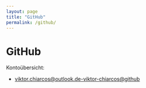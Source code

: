 ```yaml
---
layout: page
title: "GitHub"
permalink: /github/
---
```


# GitHub

Kontoübersicht:

- [viktor.chiarcos@outlook.de-viktor-chiarcos@github](viktor-chiarcos)
